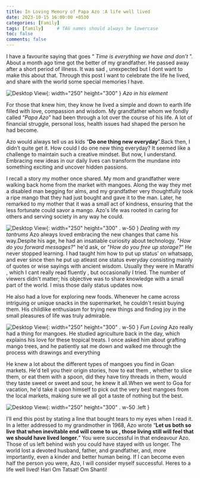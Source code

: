 ```yaml
---
title: In Loving Memory of Papa Azo :A life well lived
date: 2023-10-15 16:00:00 +0530
categories: [Family]
tags: [family]     # TAG names should always be lowercase
toc: false 
comments: false 
---
```


I have a favourite saying that goes “ _Time is everything we have and don’t_ ”. About a month ago time got the better of my grandfather. He passed away after a short period of illness. It was sad , unexpected but I dont want to make this about that. Through this post I want to celebrate the life he lived, and share with the world some special memories I have.

![Desktop View](../../assets/img/post3/Image2.jpeg){: width="250" height="300" } *Azo in his element*

For those that knew him, they know he lived a simple and down to earth life filled with love, compassion and wisdom. My grandfather whom we fondly called “_Papa Azo_” had been through a lot over the course of his life. A lot of financial struggle, personal loss, health issues had shaped the person he had become. 


Azo would always tell us as kids “__Do one thing new everyday__”.Back then, I didn’t quite get it. How could I do one new thing everyday? It seemed like a challenge to maintain such a creative mindset. But now, I understand. Embracing new ideas in our daily lives can transform the mundane into something exciting and uncover hidden passions.


I recall a story my mother once shared. My mom and grandfather were walking back home from the market with mangoes. Along the way they met a disabled man begging for alms, and my grandfather very thoughtfully took a ripe mango that they had just bought and gave it to the man. Later, he remarked to my mother that it was a small act of kindness, ensuring that the less fortunate could savor a mango. Azo's life was rooted in caring for others and serving society in any way he could.

![Desktop View](../../assets/img/post3/Image3.jpeg){: width="250" height="300" . w-50  } *Dealing with my tantrums*
Azo always loved embracing the new changes that came his way.Despite his age, he had an insatiable curiosity about technology. "_How do you forward messages?_" he'd ask, or "_How do you free up storage?_" He never stopped learning. I had taught him how to put up status’ on whatsapp, and ever since then he put up atleast one status everyday consisting mainly of quotes or wise sayings with ancient wisdom. Usually they were in Marathi , which I cant really read fluently , but occasionally I tried. The number of viewers didn't matter; his objective was to share knowledge with a small part of the world. I miss those daily status updates now.

He also had a love for exploring new foods. Whenever he came across intriguing or unique snacks in the supermarket, he couldn't resist buying them. His childlike enthusiasm for trying new things and finding joy in the small pleasures of life was truly admirable.

![Desktop View](../../assets/img/post3/Image1.jpeg){: width="250" height="300" . w-50  } *Fun Loving*
Azo really had a thing for mangoes. He studied agriculture back in the day, which explains his love for these tropical treats. I once asked him about grafting mango trees, and he patiently sat me down and walked me through the process with drawings and everything

He knew a lot about the different types of mangoes you find in Goan markets. He'd tell you their origin stories, how to eat them , whether to slice them, or  eat them with a spoon, did they have tiny threads in them, would they taste sweet or sweet and sour, he knew it all.When we went to Goa for vacation, he'd take it upon himself to pick out the very best mangoes from the local markets, making sure we all got a taste of nothing but the best. 

![Desktop View](../../assets/img/post3/Image5.jpeg){: width="250" height="300" . w-50 .left } 

I’ll end this post by stating a line that bought tears to my eyes when I read it. In a letter addressed to my grandmother in 1968, Azo wrote “__Let us both so live that when inevitable end will come to us , those living still will feel that we should have lived longer.__” You were successful in that endeavour Azo. Those of us left behind wish you could have stayed with us longer. The world lost a devoted husband, father, and grandfather, and, more importantly, even a kinder and better human being. If I can become even half the person you were, Azo, I will consider myself successful. Heres to a life well lived! Hari Om Tatsat! Om Shanti!


